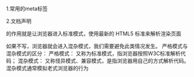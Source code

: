 1.常⽤的meta标签
    <meta charset="UTF-8" >
    <meta name="keywords" content="关键词" />
    <meta name="description" content="页面描述内容" />

2.文档声明
<!doctype html> 的作用就是让浏览器进入标准模式，使用最新的 HTML5 标准来解析渲染页面
如果不写，浏览器就会进入混杂模式，我们需要避免此类情况发生。
严格模式与混杂模式的区分：
    严格模式： 又称为标准模式，指浏览器按照W3C标准解析代码；
    混杂模式： 又称怪异模式、兼容模式，是指浏览器用自己的方式解析代码。混杂模式通常模拟老式浏览器的行为
